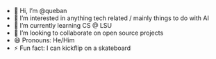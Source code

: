 - 👋 Hi, I’m @queban
- 👀 I’m interested in anything tech related / mainly things to do with AI 
- 🌱 I’m currently learning CS @ LSU
- 💞️ I’m looking to collaborate on open source projects
- 😄 Pronouns: He/Him
- ⚡ Fun fact: I can kickflip on a skateboard


